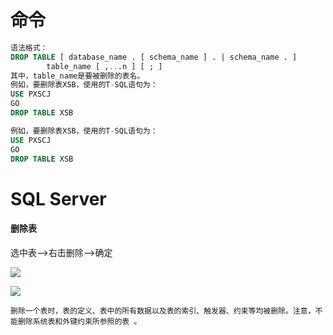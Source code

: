 # 命令

```sql
语法格式：
DROP TABLE [ database_name . [ schema_name ] . | schema_name . ]
        table_name [ ,...n ] [ ; ]
其中，table_name是要被删除的表名。
例如，要删除表XSB，使用的T-SQL语句为：
USE PXSCJ
GO
DROP TABLE XSB
```

```sql
例如，要删除表XSB，使用的T-SQL语句为：
USE PXSCJ
GO
DROP TABLE XSB
```









# SQL Server

#### 删除表

选中表-->右击删除-->确定

![](https://cdn.jsdelivr.net/gh/ZanderZhao/img20/file/20200121222709.png)



![](https://cdn.jsdelivr.net/gh/ZanderZhao/img20/file/20200121224207.png)



```
删除一个表时，表的定义、表中的所有数据以及表的索引、触发器、约束等均被删除。注意，不能删除系统表和外键约束所参照的表 。
```







